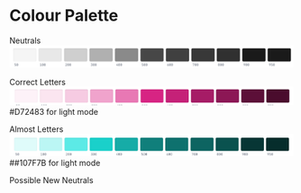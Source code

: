 # Colour Palette

Neutrals
![alt text](image-3.png)


Correct Letters
![alt text](image.png)
#D72483 for light mode

Almost Letters
![alt text](image-1.png)
##107F7B for light mode

Possible New Neutrals

